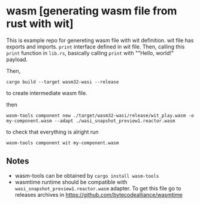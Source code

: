# wasm [generating wasm file from rust with wit]

This is example repo for genereting wasm file with wit definition. wit file has exports and imports. `print` interface defined in wit file.
Then, calling this `print` function in `lib.rs`, basically calling `print` with ""Hello, world!" payload.

Then,

```
cargo build --target wasm32-wasi --release
```

to create intermediate wasm file.

then

```
wasm-tools component new ./target/wasm32-wasi/release/wit_play.wasm -o my-component.wasm --adapt ./wasi_snapshot_preview1.reactor.wasm
```

to check that everything is alright run

```
wasm-tools component wit my-component.wasm
```

## Notes

- wasm-tools can be obtained by `cargo install wasm-tools`
- wasmtime runtime should be compatible with `wasi_snapshot_preview1.reactor.wasm` adapter. To get this file go to releases archives in https://github.com/bytecodealliance/wasmtime
